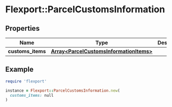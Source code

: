# Flexport::ParcelCustomsInformation

## Properties

| Name | Type | Description | Notes |
| ---- | ---- | ----------- | ----- |
| **customs_items** | [**Array&lt;ParcelCustomsInformationItems&gt;**](ParcelCustomsInformationItems.md) |  |  |

## Example

```ruby
require 'flexport'

instance = Flexport::ParcelCustomsInformation.new(
  customs_items: null
)
```

